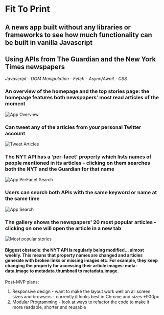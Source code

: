 # Fit To Print

## A news app built without any libraries or frameworks to see how much functionality can be built in vanilla Javascript
## Using APIs from The Guardian and the New York Times newspapers
*Javascript - DOM Manipulation - Fetch - Async/Await - CSS*

### An overview of the homepage and the top stories page: the homepage features both newspapers' most read articles of the moment
![App Overview](https://github.com/aliamk/fit_to_print/blob/master/images/loader_top-stories.gif)

### Can tweet any of the articles from your personal Twitter account
![Tweet Articles](https://github.com/aliamk/fit_to_print/blob/master/images/loader_tweet.gif)

### The NYT API has a 'per-facet' property which lists names of people mentioned in its articles - clicking on them searches both the NYT and the Guardian for that name
![App PerFacet Search](https://github.com/aliamk/fit_to_print/blob/master/images/loader_per_facet_dearch.gif)

### Users can search both APIs with the same keyword or name at the same time
![App Search](https://github.com/aliamk/fit_to_print/blob/master/images/loader_search.gif)

### The gallery shows the newspapers' 20 most popular articles - clicking on one will open the article in a new tab
![Most popular stories](https://github.com/aliamk/fit_to_print/blob/master/images/loader_most-popular.gif)

#### **Biggest obstacle:** the NYT API is regularly being modified... almost weekly.  This means that property names are changed and articles generate with broken links or missing images etc.  For example, they keep changing the property for accessing their article images: meta-data.image to metadata.thumbnail to metadata.image.

Post-MVP plans:
1. Responsive design - want to make the layout work well on all screen sizes and browsers - currently it looks best in Chrome and sizes +900px
1. Modular Programming - look at ways to refactor the code to make it more readable, shorter and reusable
